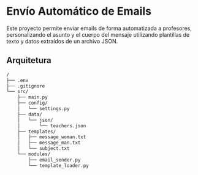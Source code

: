 # Envío Automático de Emails

Este proyecto permite enviar emails de forma automatizada a profesores, personalizando el asunto y el cuerpo del mensaje utilizando plantillas de texto y datos extraídos de un archivo JSON.

## Arquitetura

```bash
/
├── .env
├── .gitignore
└── src/
    ├── main.py
    ├── config/
    │   └── settings.py
    ├── data/
    │   └── json/
    │       └── teachers.json
    ├── templates/
    │   ├── message_woman.txt
    │   ├── message_man.txt
    │   └── subject.txt
    └── modules/
        ├── email_sender.py
        └── template_loader.py
```
